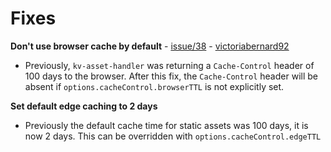# Fixes

**Don't use browser cache by default** - [issue/38](https://github.com/cloudflare/kv-asset-handler/issues/38) - [victoriabernard92](https://github.com/victoriabernard92)
- Previously, `kv-asset-handler` was returning a `Cache-Control` header of 100 days to the browser. After this fix, the `Cache-Control` header will be absent if `options.cacheControl.browserTTL` is not explicitly set. 

**Set default edge caching to 2 days**
- Previously the default cache time for static assets was 100 days, it is now 2 days. This can be overridden with `options.cacheControl.edgeTTL`